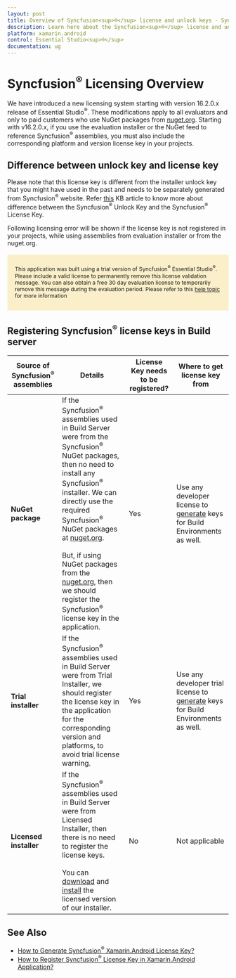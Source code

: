 ```yaml
---
layout: post
title: Overview of Syncfusion<sup>®</sup> license and unlock keys - Syncfusion<sup>®</sup>
description: Learn here about the Syncfusion<sup>®</sup> license and unlock keys and difference between license and unlock keys.
platform: xamarin.android
control: Essential Studio<sup>®</sup>
documentation: ug
---
```



<style>
#license {
    font-size: .88em!important;
margin-top: 1.5em;     margin-bottom: 1.5em;
    background-color: #fbefca;
    padding: 10px 17px 14px;
}
</style>

# Syncfusion<sup>®</sup> Licensing Overview

We have introduced a new licensing system starting with version 16.2.0.x release of Essential Studio<sup>®</sup>. These modifications apply to all evaluators and only to paid customers who use NuGet packages from [nuget.org](https://www.nuget.org/). Starting with v16.2.0.x, if you use the evaluation installer or the NuGet feed to reference Syncfusion<sup>®</sup> assemblies, you must also include the corresponding platform and version license key in your projects.

## Difference between unlock key and license key

Please note that this license key is different from the installer unlock key that you might have used in the past and needs to be separately generated from Syncfusion<sup>®</sup> website. Refer [this](https://support.syncfusion.com/kb/article/7863/difference-between-the-unlock-key-and-licensing-key) KB article to know more about difference between the Syncfusion<sup>®</sup> Unlock Key and the Syncfusion<sup>®</sup> License Key.

Following licensing error will be shown if the license key is not registered in your projects, while using assemblies from evaluation installer or from the nuget.org.

<div id="license">

This application was built using a trial version of Syncfusion<sup>®</sup> Essential Studio<sup>®</sup>. Please include a valid license to permanently remove this license validation message. You can also obtain a free 30 day evaluation license to temporarily remove this message during the evaluation period. Please refer to this <a href="/xamarin-android/licensing/overview">help topic</a> for more information

</div>

## Registering Syncfusion<sup>®</sup> license keys in Build server

| Source of Syncfusion<sup>®</sup> assemblies | Details | License Key needs to be registered? | Where to get license key from |
| ------------- | ------------- | ------------- | ------------- |
| **NuGet package** | If the Syncfusion<sup>®</sup> assemblies used in Build Server were from the Syncfusion<sup>®</sup> NuGet packages, then no need to install any Syncfusion<sup>®</sup> installer. We can directly use the required Syncfusion<sup>®</sup> NuGet packages at [nuget.org](https://www.nuget.org/). <br><br>But, if using NuGet packages from the [nuget.org](https://www.nuget.org/packages?q=syncfusion), then we should register the Syncfusion<sup>®</sup> license key in the application.| Yes | Use any developer license to [generate](https://help.syncfusion.com/xamarin-android/licensing/how-to-generate) keys for Build Environments as well. |
| **Trial installer** | If the Syncfusion<sup>®</sup> assemblies used in Build Server were from Trial Installer, we should register the license key in the application for the corresponding version and platforms, to avoid trial license warning. | Yes | Use any developer trial license to [generate](https://help.syncfusion.com/xamarin-android/licensing/how-to-generate) keys for Build Environments as well. |
| **Licensed installer** |If the Syncfusion<sup>®</sup> assemblies used in Build Server were from Licensed Installer, then there is no need to register the license keys.<br><br>You can [download](https://help.syncfusion.com/xamarin-android/installation/web-installer/how-to-download#download-the-license-version) and [install](https://help.syncfusion.com/xamarin-android/installation/web-installer/how-to-install) the licensed version of our installer. | No | Not applicable |

## See Also

* [How to Generate Syncfusion<sup>®</sup> Xamarin.Android License Key?](https://help.syncfusion.com/xamarin-android/licensing/how-to-generate)
* [How to Register Syncfusion<sup>®</sup> License Key in Xamarin.Android Application?](https://help.syncfusion.com/xamarin-android/licensing/how-to-register-in-an-application)

